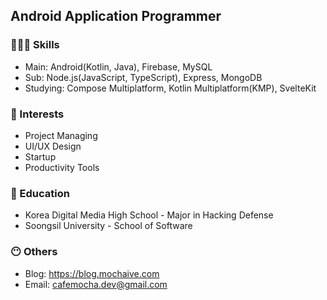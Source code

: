 ## Android Application Programmer

### 🧑🏻‍💻 Skills
- Main: Android(Kotlin, Java), Firebase, MySQL
- Sub: Node.js(JavaScript, TypeScript), Express, MongoDB
- Studying: Compose Multiplatform, Kotlin Multiplatform(KMP), SvelteKit

### 🤩 Interests
- Project Managing
- UI/UX Design
- Startup
- Productivity Tools

### 🏫 Education
- Korea Digital Media High School - Major in Hacking Defense
- Soongsil University - School of Software

### 😶 Others
- Blog: https://blog.mochaive.com
- Email: cafemocha.dev@gmail.com
